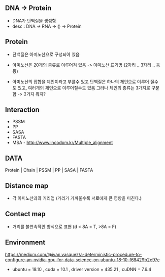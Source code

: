 ## DNA -> Protein

* DNA가 단백질을 생섬함
* desc : DNA -> RNA -> () -> Protein  



## Protein

* 단백질은 아미노산으로 구성되어 있음  
* 아미노산은 20개의 종류로 이루어져 있음 -> 아미노산 표기명 (2자리 .. 3자리 .. 등등) 

* 아미노산의 집합을 체인이라고 부를수 있고 단백질은 하나의 체인으로 이루어 질수도 있고, 여러개의 체인으로 이루어질수도 있음 그러나 체인의 종류는 3가지로 구분함  -> 3가지 뭐지?   

## Interaction 

* PSSM
* PP
* SASA
* FASTA 
* MSA - http://www.incodom.kr/Multiple_alignment



## DATA

Protein | Chain | PSSM | PP | SASA | FASTA 

## Distance map
* 각 아미노산과의 거리맵 (거리가 가까울수록 서로에게 큰 영향을 미친다.) 

## Contact map
* 거리를 불연속적인 방식으로 표현 (d < 8A = T, >8A = F)

## Environment
  
https://medium.com/@ivan.vasquez/a-deterministic-procedure-to-configure-an-nvidia-gpu-for-data-science-on-ubuntu-18-10-f68429b2e97e

* ubuntu = 18.10 , cuda = 10.1 , driver version = 435.21 , cuDNN = 7.6.4
